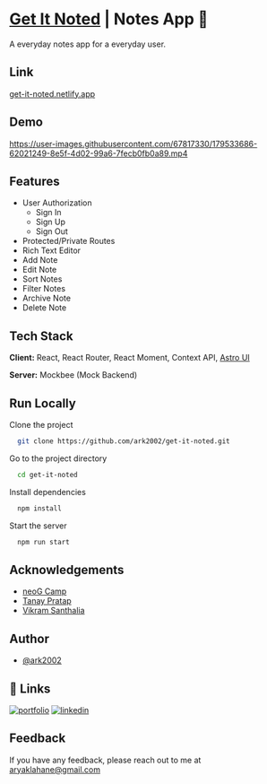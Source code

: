 
# [Get It Noted](https://get-it-noted.netlify.app/) | Notes App 📝

A everyday notes app for a everyday user.

## Link

[get-it-noted.netlify.app](https://get-it-noted.netlify.app/)

## Demo

https://user-images.githubusercontent.com/67817330/179533686-62021249-8e5f-4d02-99a6-7fecb0fb0a89.mp4

## Features

- User Authorization
    - Sign In
    - Sign Up
    - Sign Out
- Protected/Private Routes
- Rich Text Editor
- Add Note
- Edit Note
- Sort Notes
- Filter Notes
- Archive Note
- Delete Note

## Tech Stack

**Client:** React, React Router, React Moment, Context API, [Astro UI](https://astro-ui.netlify.app/)

**Server:** Mockbee (Mock Backend)


## Run Locally

Clone the project

```bash
  git clone https://github.com/ark2002/get-it-noted.git
```

Go to the project directory

```bash
  cd get-it-noted
```

Install dependencies

```bash
  npm install
```

Start the server

```bash
  npm run start
```

## Acknowledgements

 - [neoG Camp](https://neog.camp/)
 - [Tanay Pratap](https://twitter.com/tanaypratap)
 - [Vikram Santhalia](https://twitter.com/VikramSanthalia)


## Author

- [@ark2002](https://github.com/ark2002)


## 🔗 Links
[![portfolio](https://img.shields.io/badge/my_portfolio-000?style=for-the-badge&logo=ko-fi&logoColor=white)](https://aryaklahaneportfolio.netlify.app/)
[![linkedin](https://img.shields.io/badge/linkedin-0A66C2?style=for-the-badge&logo=linkedin&logoColor=white)](https://www.linkedin.com/in/aryaklahane/)


## Feedback

If you have any feedback, please reach out to me at aryaklahane@gmail.com
